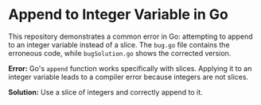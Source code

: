 # Append to Integer Variable in Go

This repository demonstrates a common error in Go: attempting to append to an integer variable instead of a slice.  The `bug.go` file contains the erroneous code, while `bugSolution.go` shows the corrected version.

**Error:** Go's `append` function works specifically with slices.  Applying it to an integer variable leads to a compiler error because integers are not slices.

**Solution:** Use a slice of integers and correctly append to it. 